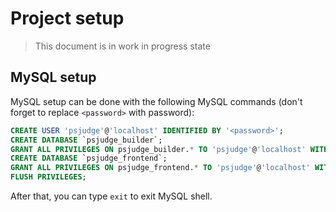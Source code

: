 # Project setup

>This document is in work in progress state

## MySQL setup

MySQL setup can be done with the following MySQL commands (don't forget to replace `<password>` with password):

```sql
CREATE USER 'psjudge'@'localhost' IDENTIFIED BY '<password>';
CREATE DATABASE `psjudge_builder`;
GRANT ALL PRIVILEGES ON psjudge_builder.* TO 'psjudge'@'localhost' WITH GRANT OPTION;
CREATE DATABASE `psjudge_frontend`;
GRANT ALL PRIVILEGES ON psjudge_frontend.* TO 'psjudge'@'localhost' WITH GRANT OPTION;
FLUSH PRIVILEGES;
```

After that, you can type `exit` to exit MySQL shell.
